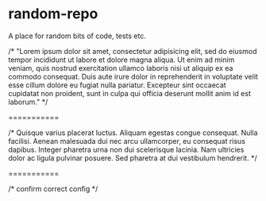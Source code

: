 random-repo
===========

A place for random bits of code, tests etc.


/*	"Lorem ipsum dolor sit amet, consectetur adipisicing elit, sed do eiusmod tempor incididunt ut labore et dolore magna aliqua. Ut enim ad minim veniam, quis nostrud exercitation ullamco laboris nisi ut aliquip ex ea commodo consequat. Duis aute irure dolor in reprehenderit in voluptate velit esse cillum dolore eu fugiat nulla pariatur. Excepteur sint occaecat cupidatat non proident, sunt in culpa qui officia deserunt mollit anim id est laborum."
*/

===========

/* 	Quisque varius placerat luctus. Aliquam egestas congue consequat. Nulla facilisi. Aenean malesuada dui nec arcu ullamcorper, eu consequat risus dapibus. Integer pharetra urna non dui scelerisque lacinia. Nam ultricies dolor ac ligula pulvinar posuere. Sed pharetra at dui vestibulum hendrerit. 
*/

===========

/* confirm correct config */
